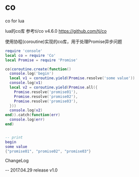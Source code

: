 # co
co for lua

lua的co库
参考ti/co  v4.6.0    https://github.com/tj/co

使用协程(coroutine)实现的co库，用于处理Promise异步问题

```lua
require 'console'
local co = require 'Co'
local Promise = require 'Promise'

co(coroutine.create(function()
  console.log('begin')
  local v1 = coroutine.yield(Promise.resolve('some value'))
  console.log(v1)
  local v2 = coroutine.yield(Promise.all({
    Promise.resolve('promise01'),
    Promise.resolve('promise02'),
    Promise.resolve('promise03'),
  }))
  console.log(v2)
end)).catch(function(err)
  console.log(err)
end)


-- print
begin
some value
{"promise01", "promise02", "promise03"}
```

ChangeLog

-- 2017.04.29 release v1.0
